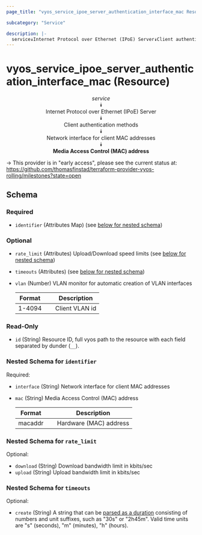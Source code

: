 ```yaml
---
page_title: "vyos_service_ipoe_server_authentication_interface_mac Resource - vyos"

subcategory: "Service"

description: |- 
  service⯯Internet Protocol over Ethernet (IPoE) Server⯯Client authentication methods⯯Network interface for client MAC addresses⯯Media Access Control (MAC) address
---
```


# vyos_service_ipoe_server_authentication_interface_mac (Resource)
<center>

*service*  
⯯  
Internet Protocol over Ethernet (IPoE) Server  
⯯  
Client authentication methods  
⯯  
Network interface for client MAC addresses  
⯯  
**Media Access Control (MAC) address**


</center>

-> This provider is in "early access", please see the current status at: https://github.com/thomasfinstad/terraform-provider-vyos-rolling/milestones?state=open

## Schema

### Required

- `identifier` (Attributes Map) (see [below for nested schema](#nestedatt--identifier))

### Optional

- `rate_limit` (Attributes) Upload/Download speed limits (see [below for nested schema](#nestedatt--rate_limit))
- `timeouts` (Attributes) (see [below for nested schema](#nestedatt--timeouts))
- `vlan` (Number) VLAN monitor for automatic creation of VLAN interfaces

    |Format  &emsp;|Description     |
    |----------|------------------|
    |1-4094  &emsp;|Client VLAN id  |

### Read-Only

- `id` (String) Resource ID, full vyos path to the resource with each field separated by dunder (`__`).

<a id="nestedatt--identifier"></a>
### Nested Schema for `identifier`

Required:

- `interface` (String) Network interface for client MAC addresses
- `mac` (String) Media Access Control (MAC) address

    |Format   &emsp;|Description             |
    |-----------|--------------------------|
    |macaddr  &emsp;|Hardware (MAC) address  |


<a id="nestedatt--rate_limit"></a>
### Nested Schema for `rate_limit`

Optional:

- `download` (String) Download bandwidth limit in kbits/sec
- `upload` (String) Upload bandwidth limit in kbits/sec


<a id="nestedatt--timeouts"></a>
### Nested Schema for `timeouts`

Optional:

- `create` (String) A string that can be [parsed as a duration](https://pkg.go.dev/time#ParseDuration) consisting of numbers and unit suffixes, such as &#34;30s&#34; or &#34;2h45m&#34;. Valid time units are &#34;s&#34; (seconds), &#34;m&#34; (minutes), &#34;h&#34; (hours).  
